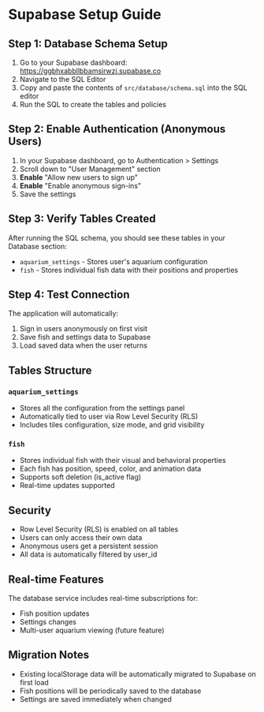 # Supabase Setup Guide

## Step 1: Database Schema Setup

1. Go to your Supabase dashboard: https://ggbhxabbllbbamsirwzj.supabase.co
2. Navigate to the SQL Editor
3. Copy and paste the contents of `src/database/schema.sql` into the SQL editor
4. Run the SQL to create the tables and policies

## Step 2: Enable Authentication (Anonymous Users)

1. In your Supabase dashboard, go to Authentication > Settings
2. Scroll down to "User Management" section
3. **Enable** "Allow new users to sign up" 
4. **Enable** "Enable anonymous sign-ins"
5. Save the settings

## Step 3: Verify Tables Created

After running the SQL schema, you should see these tables in your Database section:
- `aquarium_settings` - Stores user's aquarium configuration
- `fish` - Stores individual fish data with their positions and properties

## Step 4: Test Connection

The application will automatically:
1. Sign in users anonymously on first visit
2. Save fish and settings data to Supabase
3. Load saved data when the user returns

## Tables Structure

### `aquarium_settings`
- Stores all the configuration from the settings panel
- Automatically tied to user via Row Level Security (RLS)
- Includes tiles configuration, size mode, and grid visibility

### `fish`
- Stores individual fish with their visual and behavioral properties
- Each fish has position, speed, color, and animation data
- Supports soft deletion (is_active flag)
- Real-time updates supported

## Security

- Row Level Security (RLS) is enabled on all tables
- Users can only access their own data
- Anonymous users get a persistent session
- All data is automatically filtered by user_id

## Real-time Features

The database service includes real-time subscriptions for:
- Fish position updates
- Settings changes
- Multi-user aquarium viewing (future feature)

## Migration Notes

- Existing localStorage data will be automatically migrated to Supabase on first load
- Fish positions will be periodically saved to the database
- Settings are saved immediately when changed
